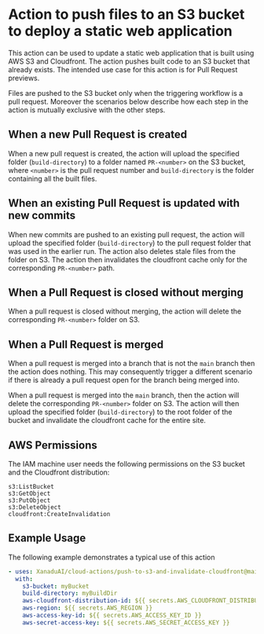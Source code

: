 # Action to push files to an S3 bucket to deploy a static web application

This action can be used to update a static web application that is built using AWS S3 and Cloudfront. The action pushes built code to an S3 bucket that already exists. The intended use case for this action is for Pull Request previews.

Files are pushed to the S3 bucket only when the triggering workflow is a pull request. Moreover the scenarios below describe how each step in the action is mutually exclusive with the other steps.

## When a new Pull Request is created
When a new pull request is created, the action will upload the specified folder (`build-directory`) to a folder named `PR-<number>` on the S3 bucket, where `<number>` is the pull request number and `build-directory` is the folder containing all the built files.

## When an existing Pull Request is updated with new commits
When new commits are pushed to an existing pull request, the action will upload the specified folder (`build-directory`) to the pull request folder that was used in the earlier run. The action also deletes stale files from the folder on S3. 
The action then invalidates the cloudfront cache only for the corresponding `PR-<number>` path.

## When a Pull Request is closed without merging
When a pull request is closed without merging, the action will delete the corresponding `PR-<number>` folder on S3.

## When a Pull Request is merged
When a pull request is merged into a branch that is not the `main` branch then the action does nothing. This may consequently trigger a different scenario if there is already a pull request open for the branch being merged into.

When a pull request is merged into the `main` branch, then the action will delete the corresponding `PR-<number>` folder on S3. The action will then upload the specified folder (`build-directory`) to the root folder of the bucket and invalidate the cloudfront cache for the entire site.

## AWS Permissions
The IAM machine user needs the following permissions on the S3 bucket and the Cloudfront distribution:
```
s3:ListBucket
s3:GetObject
s3:PutObject
s3:DeleteObject
cloudfront:CreateInvalidation
```

## Example Usage
The following example demonstrates a typical use of this action

```yaml
- uses: XanaduAI/cloud-actions/push-to-s3-and-invalidate-cloudfront@main
  with:
    s3-bucket: myBucket
    build-directory: myBuildDir
    aws-cloudfront-distribution-id: ${{ secrets.AWS_CLOUDFRONT_DISTRIBUTION_ID }}
    aws-region: ${{ secrets.AWS_REGION }}
    aws-access-key-id: ${{ secrets.AWS_ACCESS_KEY_ID }}
    aws-secret-access-key: ${{ secrets.AWS_SECRET_ACCESS_KEY }}
```
